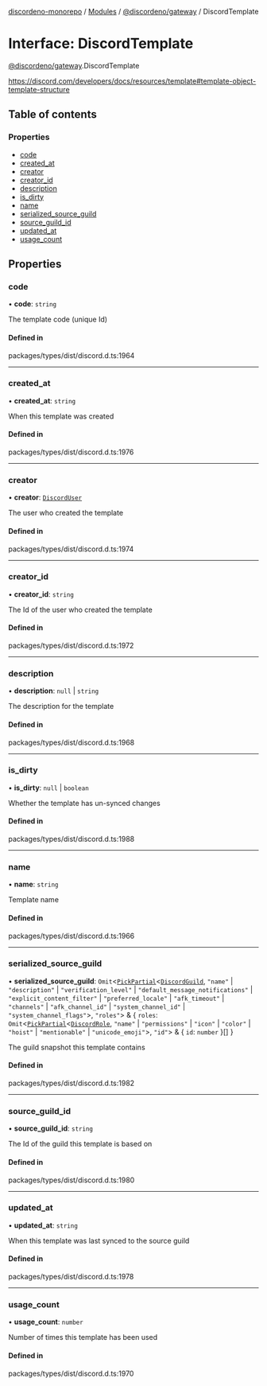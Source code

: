 [discordeno-monorepo](../README.md) / [Modules](../modules.md) / [@discordeno/gateway](../modules/discordeno_gateway.md) / DiscordTemplate

# Interface: DiscordTemplate

[@discordeno/gateway](../modules/discordeno_gateway.md).DiscordTemplate

https://discord.com/developers/docs/resources/template#template-object-template-structure

## Table of contents

### Properties

- [code](discordeno_gateway.DiscordTemplate.md#code)
- [created_at](discordeno_gateway.DiscordTemplate.md#created_at)
- [creator](discordeno_gateway.DiscordTemplate.md#creator)
- [creator_id](discordeno_gateway.DiscordTemplate.md#creator_id)
- [description](discordeno_gateway.DiscordTemplate.md#description)
- [is_dirty](discordeno_gateway.DiscordTemplate.md#is_dirty)
- [name](discordeno_gateway.DiscordTemplate.md#name)
- [serialized_source_guild](discordeno_gateway.DiscordTemplate.md#serialized_source_guild)
- [source_guild_id](discordeno_gateway.DiscordTemplate.md#source_guild_id)
- [updated_at](discordeno_gateway.DiscordTemplate.md#updated_at)
- [usage_count](discordeno_gateway.DiscordTemplate.md#usage_count)

## Properties

### code

• **code**: `string`

The template code (unique Id)

#### Defined in

packages/types/dist/discord.d.ts:1964

---

### created_at

• **created_at**: `string`

When this template was created

#### Defined in

packages/types/dist/discord.d.ts:1976

---

### creator

• **creator**: [`DiscordUser`](discordeno_gateway.DiscordUser.md)

The user who created the template

#### Defined in

packages/types/dist/discord.d.ts:1974

---

### creator_id

• **creator_id**: `string`

The Id of the user who created the template

#### Defined in

packages/types/dist/discord.d.ts:1972

---

### description

• **description**: `null` \| `string`

The description for the template

#### Defined in

packages/types/dist/discord.d.ts:1968

---

### is_dirty

• **is_dirty**: `null` \| `boolean`

Whether the template has un-synced changes

#### Defined in

packages/types/dist/discord.d.ts:1988

---

### name

• **name**: `string`

Template name

#### Defined in

packages/types/dist/discord.d.ts:1966

---

### serialized_source_guild

• **serialized_source_guild**: `Omit`<[`PickPartial`](../modules/discordeno_gateway.md#pickpartial)<[`DiscordGuild`](discordeno_gateway.DiscordGuild.md), `"name"` \| `"description"` \| `"verification_level"` \| `"default_message_notifications"` \| `"explicit_content_filter"` \| `"preferred_locale"` \| `"afk_timeout"` \| `"channels"` \| `"afk_channel_id"` \| `"system_channel_id"` \| `"system_channel_flags"`\>, `"roles"`\> & { `roles`: `Omit`<[`PickPartial`](../modules/discordeno_gateway.md#pickpartial)<[`DiscordRole`](discordeno_gateway.DiscordRole.md), `"name"` \| `"permissions"` \| `"icon"` \| `"color"` \| `"hoist"` \| `"mentionable"` \| `"unicode_emoji"`\>, `"id"`\> & { `id`: `number` }[] }

The guild snapshot this template contains

#### Defined in

packages/types/dist/discord.d.ts:1982

---

### source_guild_id

• **source_guild_id**: `string`

The Id of the guild this template is based on

#### Defined in

packages/types/dist/discord.d.ts:1980

---

### updated_at

• **updated_at**: `string`

When this template was last synced to the source guild

#### Defined in

packages/types/dist/discord.d.ts:1978

---

### usage_count

• **usage_count**: `number`

Number of times this template has been used

#### Defined in

packages/types/dist/discord.d.ts:1970
